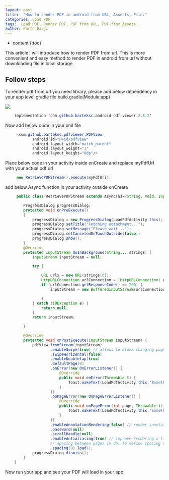 ```yaml
---
layout: post
title:  "How to render PDF in android from URL, Assests, File."
categories: Load PDF
tags:  Load PDF, Render PDF, PDF from URL, PDF from Assets.
author: Parth Darji
---
```


* content
{:toc}

This article i will introduce how to render PDF from url.
This is more convenient and easy method to render PDF in android from url without downloading file in local storage.

## Follow steps

To render pdf from url you need library, please add below dependency in your app level gradle file build.gradle(Module:app)

![](https://i.imgur.com/acqUaUO.png")

```java
	implementation 'com.github.barteksc:android-pdf-viewer:2.8.2'
```
Now add below code in your xml file

```java
	 <com.github.barteksc.pdfviewer.PDFView
            android:id="@+id/pdfView"
            android:layout_width="match_parent"
            android:layout_weight="1"
            android:layout_height="0dp"/>
```

Place below code in your activity inside onCreate
and replace myPdfUrl with your actual pdf url 

```java
	 new RetrievePDFStream().execute(myPdfUrl);
```

add below Async function in your activity outside onCreate 
```java
	 public class RetrievePDFStream extends AsyncTask<String, Void, InputStream> {

        ProgressDialog progressDialog;
        protected void onPreExecute()
        {
            progressDialog = new ProgressDialog(LoadPdfActivity.this);
            progressDialog.setTitle("Fetching attachment...");
            progressDialog.setMessage("Please wait...");
            progressDialog.setCanceledOnTouchOutside(false);
            progressDialog.show();
        }
        @Override
        protected InputStream doInBackground(String... strings) {
            InputStream inputStream = null;

            try {

                URL urlx = new URL(strings[0]);
                HttpURLConnection urlConnection = (HttpURLConnection) urlx.openConnection();
                if (urlConnection.getResponseCode() == 200) {
                    inputStream = new BufferedInputStream(urlConnection.getInputStream());

                }
            } catch (IOException e) {
                return null;
            }
            return inputStream;

        }

        @Override
        protected void onPostExecute(InputStream inputStream) {
            pdfView.fromStream(inputStream)
                    .enableSwipe(true) // allows to block changing pages using swipe
                    .swipeHorizontal(false)
                    .enableDoubletap(true)
                    .defaultPage(0)
                    .onError(new OnErrorListener() {
                        @Override
                        public void onError(Throwable t) {
                            Toast.makeText(LoadPdfActivity.this,"Something went wrong, please contact administrator.",Toast.LENGTH_LONG).show();
                        }
                    })
                    .onPageError(new OnPageErrorListener() {
                        @Override
                        public void onPageError(int page, Throwable t) {
                            Toast.makeText(LoadPdfActivity.this,"Something went wrong, please contact administrator.",Toast.LENGTH_LONG).show();
                        }
                    })
                    .enableAnnotationRendering(false) // render annotations (such as comments, colors or forms)
                    .password(null)
                    .scrollHandle(null)
                    .enableAntialiasing(true) // improve rendering a little bit on low-res screens
                    // spacing between pages in dp. To define spacing color, set view background
                    .spacing(0).load();
            progressDialog.dismiss();
        }
    }
```
Now run your app and see your PDF will load in your app


